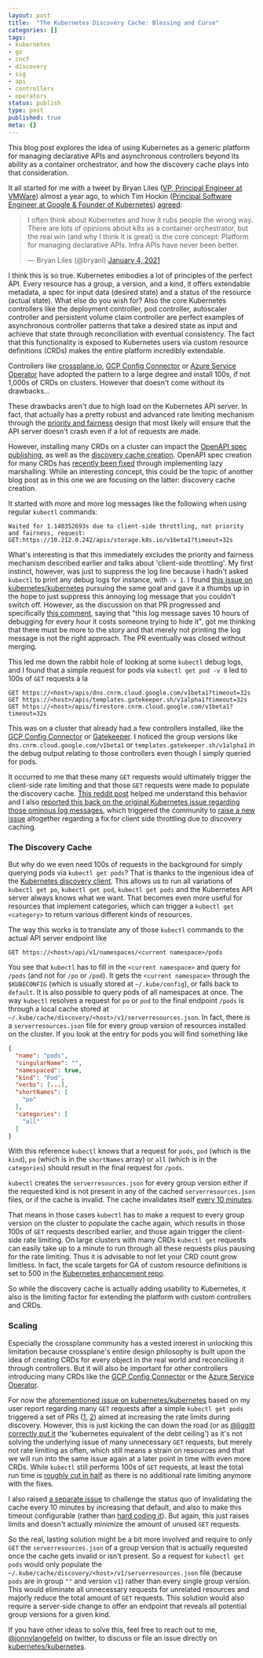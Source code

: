 ```yaml
---
layout: post
title:  "The Kubernetes Discovery Cache: Blessing and Curse"
categories: []
tags:
- kubernetes
- go
- cncf
- discovery
- sig
- api
- controllers
- operators
status: publish
type: post
published: true
meta: {}
---
```

This blog post explores the idea of using Kubernetes as a generic platform for managing declarative APIs and asynchronous controllers beyond its ability as a container orchestrator, and how the discovery cache plays into that consideration.

It all started for me with a tweet by Bryan Liles ([VP, Principal Engineer at VMWare](https://www.linkedin.com/in/bryanliles/)) almost a year ago, to which Tim Hockin ([Principal Software Engineer at Google & Founder of Kubernetes](https://www.linkedin.com/in/tim-hockin-6501072/)) [agreed](https://twitter.com/thockin/status/1346313102430670851):

<blockquote class="twitter-tweet tw-align-center"><p lang="en" dir="ltr">I often think about Kubernetes and how it rubs people the wrong way. There are lots of opinions about k8s as a container orchestrator, but the real win (and why I think it is great) is the core concept: Platform for managing declarative APIs. Infra APIs have never been better.</p>&mdash; Bryan Liles (@bryanl) <a href="https://twitter.com/bryanl/status/1346125863419568129">January 4, 2021</a></blockquote> <script async src="https://platform.twitter.com/widgets.js" charset="utf-8"></script>

I think this is so true. Kubernetes embodies a lot of principles of the perfect API. Every resource has a group, a version, and a kind, it offers extendable metadata, a spec for input data (desired state) and a status of the resource (actual state). What else do you wish for? Also the core Kubernetes controllers like the deployment controller, pod controller, autoscaler controller and persistent volume claim controller are perfect examples of asynchronous controller patterns that take a desired state as input and achieve that state through reconciliation with eventual consistency. The fact that this functionality is exposed to Kubernetes users via custom resource definitions (CRDs) makes the entire platform incredibly extendable.

Controllers like [crossplane.io](https://crossplane.io), [GCP Config Connector](https://github.com/GoogleCloudPlatform/k8s-config-connector) or [Azure Service Operator](https://github.com/Azure/azure-service-operator) have adopted the pattern to a large degree and install 100s, if not 1,000s of CRDs on clusters. However that doesn't come without its drawbacks...

<!--more-->

These drawbacks aren't due to high load on the Kubernetes API server. In fact, that actually has a pretty robust and advanced rate limiting mechanism through the [priority and fairness](https://kubernetes.io/docs/concepts/cluster-administration/flow-control) design that most likely will ensure that the API server doesn't crash even if a lot of requests are made.

However, installing many CRDs on a cluster can impact the [OpenAPI spec publishing](https://github.com/crossplane/crossplane/issues/2649), as well as the [discovery cache creation](https://github.com/kubernetes/kubectl/issues/1126). OpenAPI spec creation for many CRDs has [recently been fixed](https://github.com/kubernetes/kube-openapi/pull/251) through implementing lazy marshalling. While an interesting concept, this could be the topic of another blog post as in this one we are focusing on the latter: discovery cache creation.

It started with more and more log messages like the following when using regular `kubectl` commands:

```text
Waited for 1.140352693s due to client-side throttling, not priority and fairness, request: GET:https://10.212.0.242/apis/storage.k8s.io/v1beta1?timeout=32s
```

What's interesting is that this immediately excludes the priority and fairness mechanism described earlier and talks about 'client-side throttling'. My first instinct, however, was just to suppress the log line because I hadn't asked `kubectl` to print any debug logs for instance, with `-v 1`. I found [this issue on kubernetes/kubernetes](https://github.com/kubernetes/kubernetes/pull/101634) pursuing the same goal and gave it a thumbs up in the hope to just suppress this annoying log message that you couldn't switch off. However, as the discussion on that PR progressed and specifically [this comment](https://github.com/kubernetes/kubernetes/pull/101634#issuecomment-840691885), saying that "this log message saves 10 hours of debugging for every hour it costs someone trying to hide it", got me thinking that there must be more to the story and that merely not printing the log message is not the right approach. The PR eventually was closed without merging.

This led me down the rabbit hole of looking at some `kubectl` debug logs, and I found that a simple request for pods via `kubectl get pod -v 8` led to 100s of `GET` requests à la

```text
GET https://<host>/apis/dns.cnrm.cloud.google.com/v1beta1?timeout=32s
GET https://<host>/apis/templates.gatekeeper.sh/v1alpha1?timeout=32s
GET https://<host>/apis/firestore.cnrm.cloud.google.com/v1beta1?timeout=32s
```

This was on a cluster that already had a few controllers installed, like the [GCP Config Connector](https://github.com/GoogleCloudPlatform/k8s-config-connector) or [Gatekeeper](https://github.com/open-policy-agent/gatekeeper). I noticed the group versions like `dns.cnrm.cloud.google.com/v1beta1` or `templates.gatekeeper.sh/v1alpha1` in the debug output relating to those controllers even though I simply queried for pods.

It occurred to me that these many `GET` requests would ultimately trigger the client-side rate limiting and that those `GET` requests were made to populate the discovery cache. [This reddit post](https://www.reddit.com/r/kubernetes/comments/bpfi48/comment/enuhn5v/?utm_source=share&utm_medium=web2x&context=3) helped me understand this behavior and I also [reported this back on the original Kubernetes issue regarding those ominous log messages](https://github.com/kubernetes/kubernetes/pull/101634#issuecomment-933851060), which triggered the community to [raise a new issue](https://github.com/kubernetes/kubernetes/issues/105489) altogether regarding a fix for client side throttling due to discovery caching.

### The Discovery Cache

But why do we even need 100s of requests in the background for simply querying pods via `kubectl get pods`? That is thanks to the ingenious idea of the [Kubernetes discovery client](https://github.com/kubernetes/client-go/blob/master/discovery/discovery_client.go). This allows us to run all variations of `kubectl get po`, `kubectl get pod`, `kubectl get pods` and the Kubernetes API server always knows what we want. That becomes even more useful for resources that implement categories, which can trigger a `kubectl get <category>` to return various different kinds of resources.

The way this works is to translate any of those `kubectl` commands to the actual API server endpoint like

```text
GET https://<host>/api/v1/namespaces/<current namespace>/pods
```

You see that `kubectl` has to fill in the `<current namespace>` and query for `/pods` (and not for `/po` or `/pod`). It gets the `<current namespace>` through the `$KUBECONFIG` (which is usually stored at `~/.kube/config`), or falls back to `default`. It is also possible to query pods of all namespaces at once. The way `kubectl` resolves a request for `po` or `pod` to the final endpoint `/pods` is through a local cache stored at `~/.kube/cache/discovery/<host>/v1/serverresources.json`. In fact, there is a `serverresources.json` file for every group version of resources installed on the cluster. If you look at the entry for pods you will find something like

```json
{
  "name": "pods",
  "singularName": "",
  "namespaced": true,
  "kind": "Pod",
  "verbs": [...],
  "shortNames": [
    "po"
  ],
  "categories": [
    "all"
  ]
}
```

With this reference `kubectl` knows that a request for `pods`, `pod` (which is the `kind`), `po` (which is in the `shortNames` array) or `all` (which is in the `categories`) should result in the final request for `/pods`.

`kubectl` creates the `serverresources.json` for every group version either if the requested kind is not present in any of the cached `serverresources.json` files, or if the cache is invalid. The cache invalidates itself [every 10 minutes](https://github.com/kubernetes/kubernetes/blob/0fb71846df9babb6012a7fce22e2533e9d795baa/staging/src/k8s.io/cli-runtime/pkg/genericclioptions/config_flags.go#L253).

That means in those cases `kubectl` has to make a request to every group version on the cluster to populate the cache again, which results in those 100s of `GET` requests described earlier, and those again trigger the client-side rate limiting. On large clusters with many CRDs `kubectl get` requests can easily take up to a minute to run through all these requests plus pausing for the rate limiting. Thus it is advisable to not let your CRD count grow limitless. In fact, the scale targets for GA of custom resource definitions is set to 500 in the [Kubernetes enhancement repo](https://github.com/kubernetes/enhancements/tree/master/keps/sig-api-machinery/95-custom-resource-definitions#scale-targets-for-ga).

So while the discovery cache is actually adding usability to Kubernetes, it also is the limiting factor for extending the platform with custom controllers and CRDs.

### Scaling

Especially the crossplane community has a vested interest in unlocking this limitation because crossplane's entire design philosophy is built upon the idea of creating CRDs for every object in the real world and reconciling it through controllers. But it will also be important for other controllers introducing many CRDs like the [GCP Config Connector](https://github.com/GoogleCloudPlatform/k8s-config-connector) or the [Azure Service Operator](https://github.com/Azure/azure-service-operator).

For now the [aforementioned issue on kubernetes/kubernetes](https://github.com/kubernetes/kubernetes/issues/105489) based on my user report regarding many `GET` requests after a simple `kubectl get pods` triggered a set of PRs ([1](https://github.com/kubernetes/kubernetes/pull/105520), [2](https://github.com/kubernetes/kubernetes/pull/107131)) aimed at increasing the rate limits during discovery. However, this is just kicking the can down the road (or as [@liggitt correctly put it](https://github.com/kubernetes/kubernetes/pull/105520#discussion_r723535829) the 'kubernetes equivalent of the debt ceiling') as it's not solving the underlying issue of many unnecessary `GET` requests, but merely not rate limiting as often, which still means a strain on resources and that we will run into the same issue again at a later point in time with even more CRDs. While `kubectl` still performs 100s of `GET` requests, at least the total run time is [roughly cut in half](https://github.com/kubernetes/kubernetes/pull/107131#issue-1084329062) as there is no additional rate limiting anymore with the fixes.

I also raised [a separate issue](https://github.com/kubernetes/kubernetes/issues/107130) to challenge the status quo of invalidating the cache every 10 minutes by increasing that default, and also to make this timeout configurable (rather than [hard coding it](https://github.com/kubernetes/kubernetes/blob/0fb71846df9babb6012a7fce22e2533e9d795baa/staging/src/k8s.io/cli-runtime/pkg/genericclioptions/config_flags.go#L253)). But again, this just raises limits and doesn't actually minimize the amount of unused `GET` requests.

So the real, lasting solution might be a bit more involved and require to only `GET` the `serverresources.json` of a group version that is actually requested once the cache gets invalid or isn't present. So a request for `kubectl get pods` would only populate the `~/.kube/cache/discovery/<host>/v1/serverresources.json` file (because `pods` are in group `""` and version `v1`) rather than every single group version. This would eliminate all unnecessary requests for unrelated resources and majorly reduce the total amount of `GET` requests. This solution would also require a server-side change to offer an endpoint that reveals all potential group versions for a given kind.

If you have other ideas to solve this, feel free to reach out to me, [@jonnylangefeld](https://twitter.com/jonnylangefeld) on twitter, to discuss or file an issue directly on [kubernetes/kubernetes](https://github.com/kubernetes/kubernetes/issues/new/choose).
